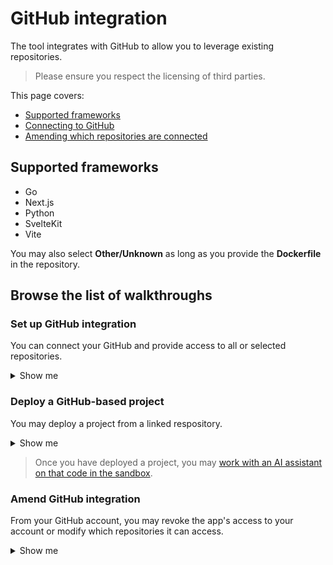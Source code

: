# GitHub integration

The tool integrates with GitHub to allow you to leverage existing repositories.

> Please ensure you respect the licensing of third parties.

This page covers: 

- [Supported frameworks](#supported-frameworks) 
- [Connecting to GitHub](#set-up-github-integration)
- [Amending which repositories are connected](#amend-github-integration)

## Supported frameworks

- Go
- Next.js
- Python
- SvelteKit
- Vite

You may also select **Other/Unknown** as long as you provide the **Dockerfile** in the repository.

<!-- ## Gotchas

- Do not connect one GitHub repo to multiple accounts -->

## Browse the list of walkthroughs

### Set up GitHub integration

You can connect your GitHub and provide access to all or selected repositories.

<details>
  <summary>Show me</summary>

1. Logged into the app, click on **New Project**.
2. Click on **Import Github Repository**.
3. Decide between **All repositories** and **Only select repositories**.
4. If selecting, choose the relevant repos (you can always configure the access from GitHub again later).
5. Click on **Install**.
6. Verify according to your GitHub verification method.

> You may need to re-login if this issue was not fixed yet!

![](../../Static/Gifs/autogen-all-repos-connect.gif)

</details>

### Deploy a GitHub-based project

You may deploy a project from a linked respository.

<details>
  <summary>Show me</summary>

1. Logged into the app, click on **New Project**.
2. Choose the relevant repo.
3. Click on **Install**.

> You may need to re-login if this issue was not fixed yet!

![](../../Static/Gifs/autogen-all-repos-connect.gif)

</details>

> Once you have deployed a project, you may [work with an AI assistant on that code in the sandbox](../Sandbox/sandbox-support.md#get-started-with-the-ai-coding-agent).

<!-- todo -->

### Amend GitHub integration

From your GitHub account, you may revoke the app's access to your account or modify which repositories it can access.

<details>
  <summary>Show me</summary>

1. Logged into your GitHub > Your profile pic > Settings → [Integrations] Applications.
2. Select the tab **Installed GitHub Apps** > NodeOps Build0 > click Configure
3. You may:
- Suspend your installation: click **Suspend**
- Uninstall the app: click **Uninstall**
- Curate the repository access list

![Uninstall app](./Static/Gifs/disconnect-autogen-app.gif)

</details>


